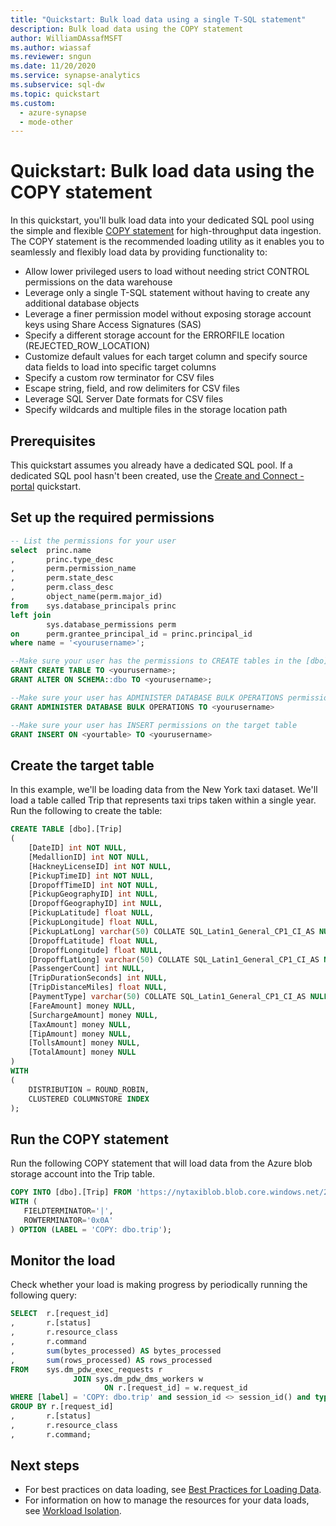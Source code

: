 ```yaml
---
title: "Quickstart: Bulk load data using a single T-SQL statement"
description: Bulk load data using the COPY statement
author: WilliamDAssafMSFT
ms.author: wiassaf
ms.reviewer: sngun
ms.date: 11/20/2020
ms.service: synapse-analytics
ms.subservice: sql-dw
ms.topic: quickstart
ms.custom:
  - azure-synapse
  - mode-other
---
```


# Quickstart: Bulk load data using the COPY statement

In this quickstart, you'll bulk load data into your dedicated SQL pool using the simple and flexible [COPY statement](/sql/t-sql/statements/copy-into-transact-sql?view=azure-sqldw-latest&preserve-view=true) for high-throughput data ingestion. The COPY statement is the recommended loading utility as it enables you to seamlessly and flexibly load data by providing functionality to:

- Allow lower privileged users to load without needing strict CONTROL permissions on the data warehouse
- Leverage only a single T-SQL statement without having to create any additional database objects
- Leverage a finer permission model without exposing storage account keys using Share Access Signatures (SAS)
- Specify a different storage account for the ERRORFILE location (REJECTED_ROW_LOCATION)
- Customize default values for each target column and specify source data fields to load into specific target columns
- Specify a custom row terminator for CSV files
- Escape string, field, and row delimiters for CSV files
- Leverage SQL Server Date formats for CSV files
- Specify wildcards and multiple files in the storage location path

## Prerequisites

This quickstart assumes you already have a dedicated SQL pool. If a dedicated SQL pool hasn't been created, use the [Create and Connect - portal](create-data-warehouse-portal.md) quickstart.

## Set up the required permissions

```sql
-- List the permissions for your user
select  princ.name
,       princ.type_desc
,       perm.permission_name
,       perm.state_desc
,       perm.class_desc
,       object_name(perm.major_id)
from    sys.database_principals princ
left join
        sys.database_permissions perm
on      perm.grantee_principal_id = princ.principal_id
where name = '<yourusername>';

--Make sure your user has the permissions to CREATE tables in the [dbo] schema
GRANT CREATE TABLE TO <yourusername>;
GRANT ALTER ON SCHEMA::dbo TO <yourusername>;

--Make sure your user has ADMINISTER DATABASE BULK OPERATIONS permissions
GRANT ADMINISTER DATABASE BULK OPERATIONS TO <yourusername>

--Make sure your user has INSERT permissions on the target table
GRANT INSERT ON <yourtable> TO <yourusername>

```

## Create the target table

In this example, we'll be loading data from the New York taxi dataset. We'll load a table called Trip that represents taxi trips taken within a single year. Run the following to create the table:

```sql
CREATE TABLE [dbo].[Trip]
(
    [DateID] int NOT NULL,
    [MedallionID] int NOT NULL,
    [HackneyLicenseID] int NOT NULL,
    [PickupTimeID] int NOT NULL,
    [DropoffTimeID] int NOT NULL,
    [PickupGeographyID] int NULL,
    [DropoffGeographyID] int NULL,
    [PickupLatitude] float NULL,
    [PickupLongitude] float NULL,
    [PickupLatLong] varchar(50) COLLATE SQL_Latin1_General_CP1_CI_AS NULL,
    [DropoffLatitude] float NULL,
    [DropoffLongitude] float NULL,
    [DropoffLatLong] varchar(50) COLLATE SQL_Latin1_General_CP1_CI_AS NULL,
    [PassengerCount] int NULL,
    [TripDurationSeconds] int NULL,
    [TripDistanceMiles] float NULL,
    [PaymentType] varchar(50) COLLATE SQL_Latin1_General_CP1_CI_AS NULL,
    [FareAmount] money NULL,
    [SurchargeAmount] money NULL,
    [TaxAmount] money NULL,
    [TipAmount] money NULL,
    [TollsAmount] money NULL,
    [TotalAmount] money NULL
)
WITH
(
    DISTRIBUTION = ROUND_ROBIN,
    CLUSTERED COLUMNSTORE INDEX
);
```

## Run the COPY statement

Run the following COPY statement that will load data from the Azure blob storage account into the Trip table.

```sql
COPY INTO [dbo].[Trip] FROM 'https://nytaxiblob.blob.core.windows.net/2013/Trip2013/'
WITH (
   FIELDTERMINATOR='|',
   ROWTERMINATOR='0x0A'
) OPTION (LABEL = 'COPY: dbo.trip');
```

## Monitor the load

Check whether your load is making progress by periodically running the following query:

```sql
SELECT  r.[request_id]                           
,       r.[status]                               
,       r.resource_class                         
,       r.command
,       sum(bytes_processed) AS bytes_processed
,       sum(rows_processed) AS rows_processed
FROM    sys.dm_pdw_exec_requests r
              JOIN sys.dm_pdw_dms_workers w
                     ON r.[request_id] = w.request_id
WHERE [label] = 'COPY: dbo.trip' and session_id <> session_id() and type = 'WRITER'
GROUP BY r.[request_id]                           
,       r.[status]                               
,       r.resource_class                         
,       r.command;

```

## Next steps

- For best practices on data loading, see [Best Practices for Loading Data](../sql/data-loading-best-practices.md).
- For information on how to manage the resources for your data loads, see [Workload Isolation](./quickstart-configure-workload-isolation-tsql.md).
